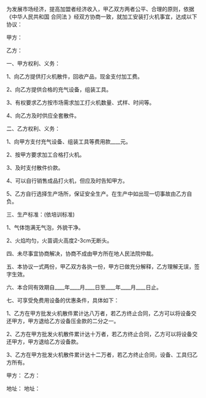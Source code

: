 
 


为发展市场经济，提高加盟者经济收入，甲乙双方两者公平、合理的原则，依据《中华人民共和国
合同法
》经双方协商一致，就加工安装打火机事宜，达成以下协议：


甲方：


乙方：


一、甲方权利、义务：


1、向乙方提供打火机散件，回收产品，现金支付加工费。


2、向乙方提供合格的充气设备，组装工具。


3、有权要求乙方按市场需求加工打火机数量、式样、时间等。


4、向乙方及时供应全套散件。


二、乙方权利、义务：


1、向甲方支付充气设备、组装工具等费用款____元。


2、按甲方要求加工合格打火机。


3、及时支付散件价款。


4、可以自行销售成品打火机，但应及时告知甲方。


5、乙方自行选择生产场所，保证安全生产。在生产中如出现一切事故由乙方自负。


三、生产标准：(依培训标准)


1、气体饱满无气泡，外貌干净。


2、火焰均匀，火苗调火高度2-3cm无断头。


四、未尽事宜协商解决，协商不成由甲方所在地人民法院仲裁。


五、本协议一式两份，甲乙双方各执一份，甲方已做充分解释，乙方理解无误，签字生效。


六、本合同有效期自____年____月____日至____年____月____日止。


七、可享受免费用设备的优惠条件，具体如下：


1、乙方在甲方批发火机散件累计达八万者，若乙方终止合同，乙方可以将设备交还甲方，甲方退给乙方设备压金款的二分之一。


2、乙方在甲方批发火机散件累计达十万者，若乙方终止合同，乙方可以将设备交还甲方，甲方退给乙方设备款。


3、乙方在甲方批发火机散件累计达十二万者，若乙方终止合同，设备、工具归乙方所有。


甲方：     乙方：


地址：     地址：
 


 

 
 
 
 
 
  


  
 

  


  


  
 
 
 
 

